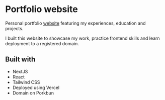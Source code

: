 # Portfolio website

Personal portfolio [website](https://www.tohpinren.com/) featuring my experiences, education and projects.

I built this website to showcase my work, practice frontend skills and learn deployment to a registered domain.

## Built with

- NextJS
- React
- Tailwind CSS
- Deployed using Vercel
- Domain on Porkbun
